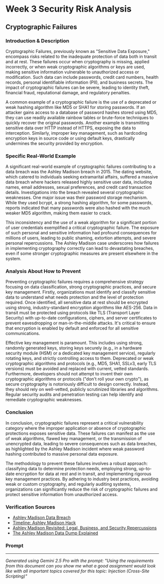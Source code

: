 # Week 3 Security Risk Analysis

## Cryptographic Failures

### Introduction & Description
Cryptographic Failures, previously known as "Sensitive Data Exposure," encompass risks related to the inadequate protection of data both in transit and at rest. These failures occur when cryptography is missing, applied incorrectly, or when weak cryptographic algorithms or keys are used, making sensitive information vulnerable to unauthorized access or modification. Such data can include passwords, credit card numbers, health records, personal identifiable information (PII), and business secrets. The impact of cryptographic failures can be severe, leading to identity theft, financial fraud, reputational damage, and regulatory penalties.

A common example of a cryptographic failure is the use of a deprecated or weak hashing algorithm like MD5 or SHA1 for storing passwords. If an attacker gains access to a database of password hashes stored using MD5, they can use readily available rainbow tables or brute-force techniques to quickly recover the original passwords. Another example is transmitting sensitive data over HTTP instead of HTTPS, exposing the data to interception. Similarly, improper key management, such as hardcoding encryption keys in source code or using default keys, drastically undermines the security provided by encryption.

### Specific Real-World Example
A significant real-world example of cryptographic failures contributing to a data breach was the Ashley Madison breach in 2015. The dating website, which catered to individuals seeking extramarital affairs, suffered a massive data breach where hackers released highly sensitive user data, including names, email addresses, sexual preferences, and credit card transaction details. Investigations into the breach revealed several cryptographic weaknesses. One major issue was their password storage mechanism. While they used bcrypt, a strong hashing algorithm, for some passwords, reports indicated that many passwords were also hashed with the much weaker MD5 algorithm, making them easier to crack.

This inconsistency and the use of a weak algorithm for a significant portion of user credentials exemplified a critical cryptographic failure. The exposure of such personal and sensitive information had profound consequences for millions of users, leading to public shaming, extortion attempts, and severe personal repercussions. The Ashley Madison case underscores how failures in implementing cryptography correctly can lead to devastating breaches, even if some stronger cryptographic measures are present elsewhere in the system.

### Analysis About How to Prevent
Preventing cryptographic failures requires a comprehensive strategy focusing on data classification, strong cryptographic practices, and secure key management. Firstly, organizations must identify and classify sensitive data to understand what needs protection and the level of protection required. Once identified, all sensitive data at rest should be encrypted using strong, industry-standard encryption algorithms like AES-256. Data in transit must be protected using protocols like TLS (Transport Layer Security) with up-to-date configurations, ciphers, and server certificates to prevent eavesdropping or man-in-the-middle attacks. It's critical to ensure that encryption is enabled by default and enforced for all sensitive communications.

Effective key management is paramount. This includes using strong, randomly generated keys, storing keys securely (e.g., in a hardware security module (HSM) or a dedicated key management service), regularly rotating keys, and strictly controlling access to them. Deprecated or weak cryptographic algorithms and protocols (e.g., MD5, SHA1, SSLv3, early TLS versions) must be avoided and replaced with current, vetted standards. Furthermore, developers should not attempt to invent their own cryptographic algorithms or protocols ("don't roll your own crypto"), as secure cryptography is notoriously difficult to design correctly. Instead, they should rely on well-vetted, publicly scrutinized libraries and algorithms. Regular security audits and penetration testing can help identify and remediate cryptographic weaknesses.

### Conclusion
In conclusion, cryptographic failures represent a critical vulnerability category where the improper application or absence of cryptographic protections exposes sensitive data. These failures can manifest as the use of weak algorithms, flawed key management, or the transmission of unencrypted data, leading to severe consequences such as data breaches, as highlighted by the Ashley Madison incident where weak password hashing contributed to massive personal data exposure.

The methodology to prevent these failures involves a robust approach: classifying data to determine protection needs, employing strong, up-to-date encryption for data at rest and in transit, and implementing rigorous key management practices. By adhering to industry best practices, avoiding weak or custom cryptography, and regularly auditing systems, organizations can significantly reduce the risk of cryptographic failures and protect sensitive information from unauthorized access.

### Verification Sources
- [Ashley Madison Data Breach](https://en.wikipedia.org/wiki/Ashley_Madison_data_breach)
- [Timeline: Ashley Madison Hack](https://www.digitalguardian.com/blog/timeline-ashley-madison-hack)
- [Ashley Madison Revisited: Legal, Business, and Security Repercussions](https://www.infosecinstitute.com/resources/news/ashley-madison-revisited-legal-business-and-security-repercussions/)
- [The Ashley Madison Data Dump Explained](https://www.nytimes.com/2015/08/20/technology/the-ashley-madison-data-dump-explained.html)

### Prompt
---
*Generated using Gemini 2.5 Pro with the prompt: "Using the requirements from this document can you show me what a good assignment would look like with all important topics covered for this topic: Injection (Cross-Site Scripting)"*